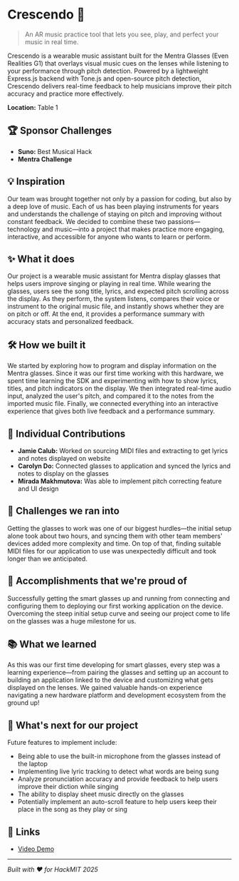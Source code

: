 # Crescendo 🎵

> An AR music practice tool that lets you see, play, and perfect your music in real time.

Crescendo is a wearable music assistant built for the Mentra Glasses (Even Realities G1) that overlays visual music cues on the lenses while listening to your performance through pitch detection. Powered by a lightweight Express.js backend with Tone.js and open-source pitch detection, Crescendo delivers real-time feedback to help musicians improve their pitch accuracy and practice more effectively.

**Location:** Table 1

## 🏆 Sponsor Challenges

- **Suno:** Best Musical Hack
- **Mentra Challenge**

## 💡 Inspiration

Our team was brought together not only by a passion for coding, but also by a deep love of music. Each of us has been playing instruments for years and understands the challenge of staying on pitch and improving without constant feedback. We decided to combine these two passions—technology and music—into a project that makes practice more engaging, interactive, and accessible for anyone who wants to learn or perform.

## ✨ What it does

Our project is a wearable music assistant for Mentra display glasses that helps users improve singing or playing in real time. While wearing the glasses, users see the song title, lyrics, and expected pitch scrolling across the display. As they perform, the system listens, compares their voice or instrument to the original music file, and instantly shows whether they are on pitch or off. At the end, it provides a performance summary with accuracy stats and personalized feedback.

## 🛠️ How we built it

We started by exploring how to program and display information on the Mentra glasses. Since it was our first time working with this hardware, we spent time learning the SDK and experimenting with how to show lyrics, titles, and pitch indicators on the display. We then integrated real-time audio input, analyzed the user's pitch, and compared it to the notes from the imported music file. Finally, we connected everything into an interactive experience that gives both live feedback and a performance summary.

## 👥 Individual Contributions

- **Jamie Calub:** Worked on sourcing MIDI files and extracting to get lyrics and notes displayed on website
- **Carolyn Do:** Connected glasses to application and synced the lyrics and notes to display on the glasses
- **Mirada Makhmutova:** Was able to implement pitch correcting feature and UI design

## 🚧 Challenges we ran into

Getting the glasses to work was one of our biggest hurdles—the initial setup alone took about two hours, and syncing them with other team members' devices added more complexity and time. On top of that, finding suitable MIDI files for our application to use was unexpectedly difficult and took longer than we anticipated.

## 🎉 Accomplishments that we're proud of

Successfully getting the smart glasses up and running from connecting and configuring them to deploying our first working application on the device. Overcoming the steep initial setup curve and seeing our project come to life on the glasses was a huge milestone for us.

## 📚 What we learned

As this was our first time developing for smart glasses, every step was a learning experience—from pairing the glasses and setting up an account to building an application linked to the device and customizing what gets displayed on the lenses. We gained valuable hands-on experience navigating a new hardware platform and development ecosystem from the ground up!

## 🔮 What's next for our project

Future features to implement include:

- Being able to use the built-in microphone from the glasses instead of the laptop
- Implementing live lyric tracking to detect what words are being sung
- Analyze pronunciation accuracy and provide feedback to help users improve their diction while singing
- The ability to display sheet music directly on the glasses
- Potentially implement an auto-scroll feature to help users keep their place in the song as they play or sing

## 🔗 Links

- [Video Demo](https://youtu.be/ml5WGM8FJvk)

---

*Built with ❤️ for HackMIT 2025*
